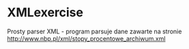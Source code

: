 # XMLexercise
Prosty parser XML - program parsuje dane zawarte na stronie http://www.nbp.pl/xml/stopy_procentowe_archiwum.xml

